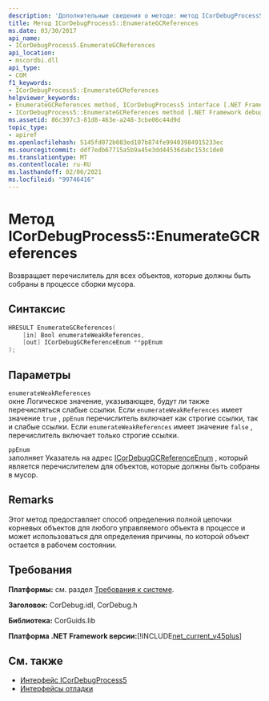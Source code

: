 ```yaml
---
description: 'Дополнительные сведения о методе: метод ICorDebugProcess5:: Енумератегкреференцес'
title: Метод ICorDebugProcess5::EnumerateGCReferences
ms.date: 03/30/2017
api_name:
- ICorDebugProcess5.EnumerateGCReferences
api_location:
- mscordbi.dll
api_type:
- COM
f1_keywords:
- ICorDebugProcess5::EnumerateGCReferences
helpviewer_keywords:
- EnumerateGCReferences method, ICorDebugProcess5 interface [.NET Framework debugging]
- ICorDebugProcess5::EnumerateGCReferences method [.NET Framework debugging]
ms.assetid: 86c397c3-81d8-463e-a248-3cbe06c44d9d
topic_type:
- apiref
ms.openlocfilehash: 5145fd072b083ed107b874fe99403984915233ec
ms.sourcegitcommit: ddf7edb67715a5b9a45e3dd44536dabc153c1de0
ms.translationtype: MT
ms.contentlocale: ru-RU
ms.lasthandoff: 02/06/2021
ms.locfileid: "99746416"
---
```

# <a name="icordebugprocess5enumerategcreferences-method"></a>Метод ICorDebugProcess5::EnumerateGCReferences

Возвращает перечислитель для всех объектов, которые должны быть собраны в процессе сборки мусора.  
  
## <a name="syntax"></a>Синтаксис  
  
```cpp  
HRESULT EnumerateGCReferences(  
    [in] Bool enumerateWeakReferences,
    [out] ICorDebugGCReferenceEnum **ppEnum  
);  
```  
  
## <a name="parameters"></a>Параметры  

 `enumerateWeakReferences`  
 окне Логическое значение, указывающее, будут ли также перечисляться слабые ссылки. Если `enumerateWeakReferences` имеет значение `true` , `ppEnum` перечислитель включает как строгие ссылки, так и слабые ссылки. Если `enumerateWeakReferences` имеет значение `false` , перечислитель включает только строгие ссылки.  
  
 `ppEnum`  
 заполняет Указатель на адрес [ICorDebugGCReferenceEnum](icordebuggcreferenceenum-interface.md) , который является перечислителем для объектов, которые должны быть собраны в мусор.  
  
## <a name="remarks"></a>Remarks  

 Этот метод предоставляет способ определения полной цепочки корневых объектов для любого управляемого объекта в процессе и может использоваться для определения причины, по которой объект остается в рабочем состоянии.  
  
## <a name="requirements"></a>Требования  

 **Платформы:** см. раздел [Требования к системе](../../get-started/system-requirements.md).  
  
 **Заголовок:** CorDebug.idl, CorDebug.h  
  
 **Библиотека:** CorGuids.lib  
  
 **Платформа .NET Framework версии:**[!INCLUDE[net_current_v45plus](../../../../includes/net-current-v45plus-md.md)]  
  
## <a name="see-also"></a>См. также

- [Интерфейс ICorDebugProcess5](icordebugprocess5-interface.md)
- [Интерфейсы отладки](debugging-interfaces.md)
